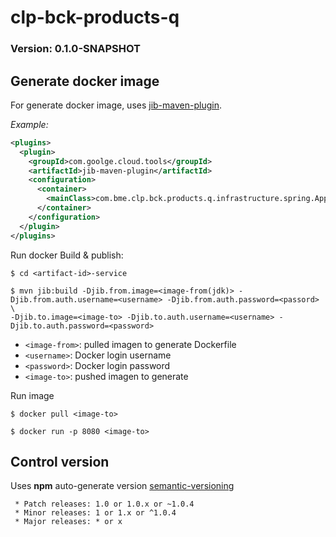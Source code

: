 # clp-bck-products-q

### Version: 0.1.0-SNAPSHOT

## Generate docker image

For generate docker image, uses [jib-maven-plugin](https://github.com/GoogleContainerTools/jib/tree/master/jib-maven-plugin).

*Example:*

``` xml
<plugins>
  <plugin>
    <groupId>com.goolge.cloud.tools</groupId>
    <artifactId>jib-maven-plugin</artifactId>
    <configuration>
      <container>
        <mainClass>com.bme.clp.bck.products.q.infrastructure.spring.Application</mainClass>
      </container>
    </configuration>
  </plugin>
</plugins> 
```

Run docker Build & publish:
 
``` shell
$ cd <artifact-id>-service

$ mvn jib:build -Djib.from.image=<image-from(jdk)> -Djib.from.auth.username=<username> -Djib.from.auth.password=<passord> \
-Djib.to.image=<image-to> -Djib.to.auth.username=<username> -Djib.to.auth.password=<password>
```
* `<image-from>`: pulled imagen to generate Dockerfile
* `<username>`: Docker login username
* `<password>`: Docker login password
* `<image-to>`: pushed imagen to generate
 
Run image
``` shell
$ docker pull <image-to>

$ docker run -p 8080 <image-to>
```

## Control version

Uses **npm** auto-generate version [semantic-versioning](https://semver.org/spec/v2.0.0.html)
``` jshelllanguage
 * Patch releases: 1.0 or 1.0.x or ~1.0.4
 * Minor releases: 1 or 1.x or ^1.0.4
 * Major releases: * or x
```

